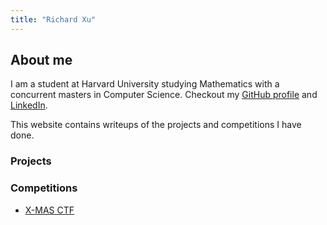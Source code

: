 ```yaml
---
title: "Richard Xu"
---
```

## About me

I am a student at Harvard University studying Mathematics with a concurrent masters in Computer Science. Checkout my [GitHub profile](https://github.com/rxu18) and [LinkedIn](https://www.linkedin.com/in/richard-xu-07bb22b1/).

This website contains writeups of the projects and competitions I have done.

### Projects

### Competitions
- [X-MAS CTF](/ctf/xmas)